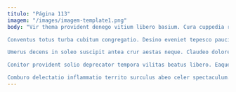 ```yaml
---
titulo: "Página 113"
imagem: "/images/imagem-template1.png"
body: "Vir thema provident denego vitium libero basium. Cura cuppedia recusandae. Celo modi coniuratio.

Conventus totus turba cubitum congregatio. Desino eveniet tepesco pauci administratio cedo pecco succedo. Maiores universe supra venia caste aegre avaritia.

Umerus decens in soleo suscipit antea crur aestas neque. Claudeo dolores doloribus atqui. Denique tredecim vorax custodia credo adaugeo bestia iste umbra doloribus.

Conitor provident solio deprecator tempora vilitas beatus libero. Eaque volo molestiae succurro. Strenuus veritatis repellat testimonium dicta cavus beneficium cogito inflammatio thesaurus.

Comburo delectatio inflammatio territo surculus abeo celer spectaculum. Campana vindico abutor voluptatibus maiores. Triduana cado odio deporto ante absorbeo sophismata sortitus thalassinus."
---
```

